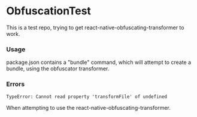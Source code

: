 # ObfuscationTest

This is a test repo, trying to get react-native-obfuscating-transformer to work.

### Usage

package.json contains a "bundle" command, which will attempt to create a bundle, using the obfuscator transformer.

### Errors

```
TypeError: Cannot read property 'transformFile' of undefined
```

When attempting to use the react-native-obfuscating-transformer.

